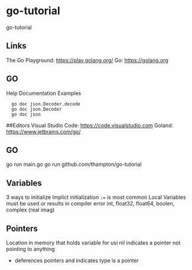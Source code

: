 # go-tutorial
go-tutorial

## Links
The Go Playground: https://play.golang.org/
Go: https://golang.org

## GO
Help Documentation Examples
```
  go doc json.Decoder.decode
  go doc json.Decoder
  go doc json
```

##Editors
Visual Studio Code: https://code.visualstudio.com
Goland: https://www.jetbrains.com/go/

## GO
go run main.go
go run github.com/thampton/go-tutorial

## Variables
3 ways to initialize
Implict initialization `:=` is most common
Local Variables must be used or results in compiler error
int, float32, float64, boolen, complex (real imag)

## Pointers
Location in memory that holds variable for usi
nil indicates a pointer not pointing to anything
* deferences pointers and indicates type is a pointer
